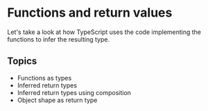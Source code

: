 # Functions and return values

Let's take a look at how TypeScript uses the code implementing the functions to infer the resulting type.

## Topics
* Functions as types
* Inferred return types
* Inferred return types using composition
* Object shape as return type 
